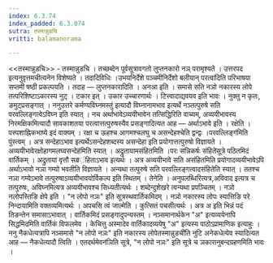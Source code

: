 ```yaml
---
index: 6.3.74
index_padded: 6.3.074
sutra: तस्मान्नुडचि
vritti: balamanorama

---
```

<<तस्मान्नुडचि>> - तस्मान्नुडचि । तच्छब्देन पूर्वसूत्रावगतो लुप्तनकारो नञ् परामृश्यते । उत्तरपद इत्यनुवृत्तमचीत्यनेन विशेष्यते । तदादिविधिः ।उभयनिर्देशे पञ्चमीनिर्देशो बलीयान् परत्वा॑दिति परिभाषया सप्तमी षष्ठी प्रकल्पयति । तदाह — लुप्तनकारादिति । अनआ इति । समासे सति नञो नकारस्य लोपे तत्परिशिष्टाऽकारस्य नुट् । टकार इत् । उकार उच्चारणार्थः । टित्त्वादाद्यवयव इति भावः । नुक्तु न कृतः, ङमुट्प्रसङ्गात् । ननुउत्तरे कर्मण्यविघ्नमस्तु॑ इत्यादौ विघ्नानामभाव इत्यर्थे नञ्तत्पुरुषे सति परवल्लिङ्गत्वेऽविघ्न इति स्यात् । नच अर्थाभावेऽव्ययीभावेन तत्सिद्धिरिति वाच्यम्, अव्ययीभावस्य निरमक्षिकमित्यादौ सावकाशतया परत्वात्तत्पुरुषस्यैव प्रसङ्गादित्यत आह — अर्थाऽभावे इति । रक्षेति । पस्पशाह्निकभाष्ये इदं वाक्यम् । रक्षा च ऊहश्च आगमश्चलघु च असन्देहश्चेति द्वन्द्वः ।परवल्लिङ्ग॑मिति पुंस्त्वम् । अत्र सन्देहाऽभाव इत्यर्थेऽसन्देहशब्दस्य असन्देहा इति प्रयोगात्तत्पुरुषो विज्ञायते । अव्ययीभावेरक्षोहागमलघ्वसन्देह॑मिति स्यात् । अद्रुतायामसंहितमिति ।परः सन्निकर्षः संहिते॑सूत्रे पठितमिदं वार्तिकम् । अद्रुतायां वृत्तौ स#ंहिताऽभाव इत्यर्थः । अत्र अव्ययीभावे सति असंहितमिति प्रयोगादव्ययीभावेऽपि अर्थाऽभावो नञा गम्यो भवतीति विज्ञायते । अन्यथा तत्पुरुषे सति परवल्लिङ्गत्वादसंहितेति स्यात् । ततश्च नञा गम्येऽभावे तत्पुरुषाऽव्ययीभावयोर्विकल्प इति स्थितम् । तेनेति । अनुपलब्धिरित्यत्र,अविवाद इत्यत्र च तत्पुरुषः, अविघ्नमित्यत्र अव्ययीभावश्च सिध्यतीत्यर्थः । शब्देन्दुशेखरे त्वन्यथा प्रपञ्चितम् । नञो नलोपस्तिङि क्षेपे इति । "न लोपो नञः" इति सूत्रस्थवार्तिकमिदम् । नञो नकारस्य लोपः स्यात्तिङि परे निन्दायामिति वक्तव्यमित्यर्थः । अपचसि त्वं जाल्मेति । कुत्सितं पचसीत्यर्थः । अत्र अ इति भिन्नं पदं तिङन्तेन समासाऽभावात् । वार्तिकमिदं प्रसङ्गादुपन्यस्तम् । नञ्समानार्थकेन "अ" इत्यव्ययेनापि सिद्धमिदमिति वार्तिकं विफलमेव । केचित्तु अस्मादेव वार्तिकादव्ययेषु "अ" इत्यस्य पाठोऽप्रामाणिक इत्याहुः । ननु नैकधेत्यत्रापि नञ्समासे "न लोपो नञः" इति नकारस्य लोपेतस्मान्नुडची॑ति नुटि अनेकधेत्येव स्यादित्यत आह — नैकधेत्यादौ त्विति । एतदर्थमेवन॑ञिति सूत्रे, "न लोपो नञः" इति सूत्रे च ञकारानुबन्दग्रहणमिति भावः । 